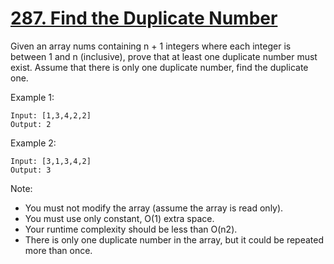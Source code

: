 [287. Find the Duplicate Number](https://leetcode.com/problems/find-the-duplicate-number/)
================================

Given an array nums containing n + 1 integers where each integer is
between 1 and n (inclusive), prove that at least one duplicate number must exist.
Assume that there is only one duplicate number, find the duplicate one.

Example 1:
```
Input: [1,3,4,2,2]
Output: 2
```

Example 2:
```
Input: [3,1,3,4,2]
Output: 3
```

Note:
 - You must not modify the array (assume the array is read only).
 - You must use only constant, O(1) extra space.
 - Your runtime complexity should be less than O(n2).
 - There is only one duplicate number in the array, but it could be repeated more than once.
